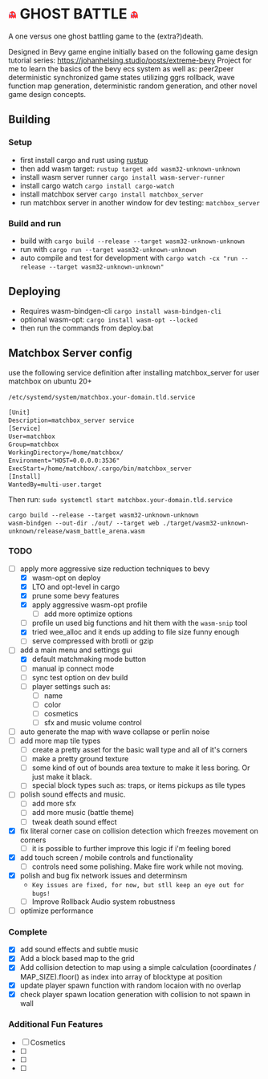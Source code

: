 # ![ghost](assets/ghost.png "Sleepy") GHOST BATTLE ![ghost](assets/ghost.png "Wheepy")

A one versus one ghost battling game to the (extra?)death.

Designed in Bevy game engine initially based on the following game design tutorial series: https://johanhelsing.studio/posts/extreme-bevy
Project for me to learn the basics of the bevy ecs system as well as: peer2peer deterministic synchronized game states utilizing ggrs rollback, wave function map generation, deterministic random generation, and other novel game design concepts.

## Building
### Setup
- first install cargo and rust using [rustup](https://rustup.rs/)
- then add wasm target: `rustup target add wasm32-unknown-unknown`
- install wasm server runner `cargo install wasm-server-runner`
- install cargo watch `cargo install cargo-watch`
- install matchbox server `cargo install matchbox_server`
- run matchbox server in another window for dev testing: `matchbox_server`

### Build and run

- build with `cargo build --release --target wasm32-unknown-unknown`
- run with `cargo run --target wasm32-unknown-unknown`
- auto compile and test for development with `cargo watch -cx "run --release --target wasm32-unknown-unknown"`

## Deploying

- Requires wasm-bindgen-cli `cargo install wasm-bindgen-cli`
- optional wasm-opt: `cargo install wasm-opt --locked`
- then run the commands from deploy.bat


## Matchbox Server config

use the following service definition after installing matchbox_server for user matchbox on ubuntu 20+

`/etc/systemd/system/matchbox.your-domain.tld.service`

```
[Unit]
Description=matchbox_server service
[Service]
User=matchbox
Group=matchbox
WorkingDirectory=/home/matchbox/
Environment="HOST=0.0.0.0:3536"
ExecStart=/home/matchbox/.cargo/bin/matchbox_server
[Install]
WantedBy=multi-user.target
```
Then run: `sudo systemctl start matchbox.your-domain.tld.service`


```
cargo build --release --target wasm32-unknown-unknown
wasm-bindgen --out-dir ./out/ --target web ./target/wasm32-unknown-unknown/release/wasm_battle_arena.wasm
```

### TODO

- [ ] apply more aggressive size reduction techniques to bevy
    - [x] wasm-opt on deploy
    - [x] LTO and opt-level in cargo
    - [x] prune some bevy features
    - [x] apply aggressive wasm-opt profile
        - [ ] add more optimize options
    - [ ] profile un used big functions and hit them with the `wasm-snip` tool
    - [x] tried wee_alloc and it ends up adding to file size funny enough
    - [ ] serve compressed with brotli or gzip

- [ ] add a main menu and settings gui
    - [x] default matchmaking mode button 
    - [ ] manual ip connect mode
    - [ ] sync test option on dev build
    - [ ] player settings such as:
        - [ ] name
        - [ ] color
        - [ ] cosmetics
        - [ ] sfx and music volume control
- [ ] auto generate the map with wave collapse or perlin noise
- [ ] add more map tile types
    - [ ] create a pretty asset for the basic wall type and all of it's corners
    - [ ] make a pretty ground texture
    - [ ] some kind of out of bounds area texture to make it less boring. Or just make it black.
    - [ ] special block types such as: traps, or items pickups as tile types
- [ ] polish sound effects and music.
    - [ ] add more sfx
    - [ ] add more music (battle theme)
    - [ ] tweak death sound effect
- [x] fix literal corner case on collision detection which freezes movement on corners
    - [ ] it is possible to further improve this logic if i'm feeling bored
- [X] add touch screen / mobile controls and functionality
    - [ ] controls need some polishing. Make fire work while not moving.
- [x] polish and bug fix network issues and determinsm
    - `Key issues are fixed, for now, but stll keep an eye out for bugs!`
    - [ ] Improve Rollback Audio system robustness
- [ ] optimize performance

### Complete

- [x] add sound effects and subtle music
- [x] Add a block based map to the grid
- [x] Add collision detection to map using a simple calculation (coordinates / MAP_SIZE).floor() as index into array of blocktype at position
- [x] update player spawn function with random locaion with no overlap
- [X] check player spawn location generation with collision to not spawn in wall

### Additional Fun Features
- [ ] Cosmetics
- [ ] 
- [ ] 
- [ ] 